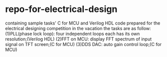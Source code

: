 # repo-for-electrical-design
containing sample tasks' C for MCU and Verilog HDL code prepared for the electrical designing competition in the vacation
the tasks are as follow:
(1)PLL(phase lock loop): four independent loops each has its own resolution;(Verilog HDL)
(2)FFT on MCU: display FFT spectrum of input signal on TFT screen;(C for MCU)
(3)DDS DAC: auto gain control loop;(C for MCU)
